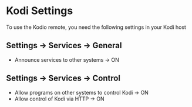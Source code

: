 # Kodi Settings

To use the Kodio remote, you need the following settings in your Kodi host

## Settings → Services → General
- Announce services to other systems → ON

## Settings → Services → Control
- Allow programs on other systems to control Kodi → ON
- Allow control of Kodi via HTTP → ON

